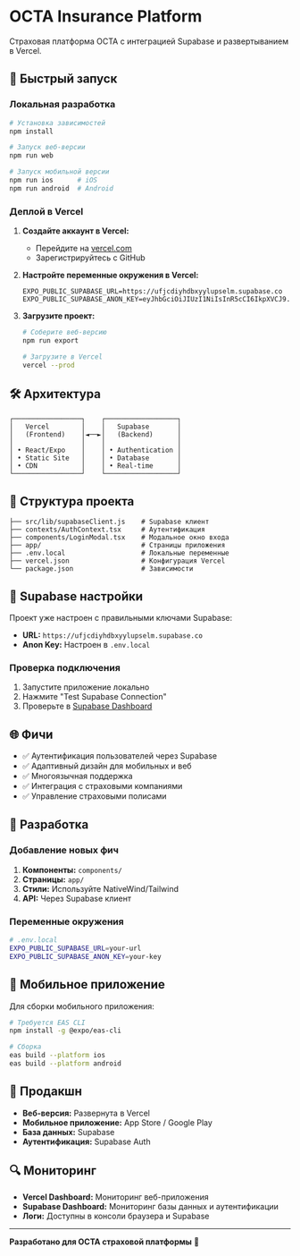 # OCTA Insurance Platform

Страховая платформа OCTA с интеграцией Supabase и развертыванием в Vercel.

## 🚀 Быстрый запуск

### Локальная разработка

```bash
# Установка зависимостей
npm install

# Запуск веб-версии
npm run web

# Запуск мобильной версии
npm run ios      # iOS
npm run android  # Android
```

### Деплой в Vercel

1. **Создайте аккаунт в Vercel:**
   - Перейдите на [vercel.com](https://vercel.com)
   - Зарегистрируйтесь с GitHub

2. **Настройте переменные окружения в Vercel:**
   ```
   EXPO_PUBLIC_SUPABASE_URL=https://ufjcdiyhdbxyylupselm.supabase.co
   EXPO_PUBLIC_SUPABASE_ANON_KEY=eyJhbGciOiJIUzI1NiIsInR5cCI6IkpXVCJ9...
   ```

3. **Загрузите проект:**
   ```bash
   # Соберите веб-версию
   npm run export

   # Загрузите в Vercel
   vercel --prod
   ```

## 🛠 Архитектура

```
┌─────────────────┐    ┌──────────────────┐
│   Vercel        │    │   Supabase       │
│   (Frontend)    │◄──►│   (Backend)      │
│                 │    │                  │
│ • React/Expo    │    │ • Authentication │
│ • Static Site   │    │ • Database       │
│ • CDN           │    │ • Real-time      │
└─────────────────┘    └──────────────────┘
```

## 📁 Структура проекта

```
├── src/lib/supabaseClient.js    # Supabase клиент
├── contexts/AuthContext.tsx     # Аутентификация
├── components/LoginModal.tsx    # Модальное окно входа
├── app/                         # Страницы приложения
├── .env.local                   # Локальные переменные
├── vercel.json                  # Конфигурация Vercel
└── package.json                 # Зависимости
```

## 🔐 Supabase настройки

Проект уже настроен с правильными ключами Supabase:
- **URL:** `https://ufjcdiyhdbxyylupselm.supabase.co`
- **Anon Key:** Настроен в `.env.local`

### Проверка подключения

1. Запустите приложение локально
2. Нажмите "Test Supabase Connection"
3. Проверьте в [Supabase Dashboard](https://supabase.com/dashboard/project/ufjcdiyhdbxyylupselm/auth/users)

## 🌐 Фичи

- ✅ Аутентификация пользователей через Supabase
- ✅ Адаптивный дизайн для мобильных и веб
- ✅ Многоязычная поддержка
- ✅ Интеграция с страховыми компаниями
- ✅ Управление страховыми полисами

## 🔧 Разработка

### Добавление новых фич

1. **Компоненты:** `components/`
2. **Страницы:** `app/`
3. **Стили:** Используйте NativeWind/Tailwind
4. **API:** Через Supabase клиент

### Переменные окружения

```bash
# .env.local
EXPO_PUBLIC_SUPABASE_URL=your-url
EXPO_PUBLIC_SUPABASE_ANON_KEY=your-key
```

## 📱 Мобильное приложение

Для сборки мобильного приложения:

```bash
# Требуется EAS CLI
npm install -g @expo/eas-cli

# Сборка
eas build --platform ios
eas build --platform android
```

## 🚀 Продакшн

- **Веб-версия:** Развернута в Vercel
- **Мобильное приложение:** App Store / Google Play
- **База данных:** Supabase
- **Аутентификация:** Supabase Auth

## 🔍 Мониторинг

- **Vercel Dashboard:** Мониторинг веб-приложения
- **Supabase Dashboard:** Мониторинг базы данных и аутентификации
- **Логи:** Доступны в консоли браузера и Supabase

---

**Разработано для OCTA страховой платформы** 🎯
